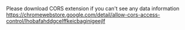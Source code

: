 Please download CORS extension if you can't see any data information 
https://chromewebstore.google.com/detail/allow-cors-access-control/lhobafahddgcelffkeicbaginigeejlf
